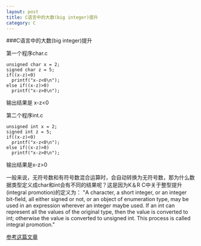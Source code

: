 ```yaml
---
layout: post
title: C语言中的大数(big integer)提升
category: C 
---
```


###C语言中的大数(big integer)提升

第一个程序char.c
 
    unsigned char x = 2;  
    signed char z = 5;  
    if((x-z)<0)  
      printf("x-z<0\n");   
    else if((x-z)>0)  
      printf("x-z>0\n");   

输出结果是 x-z<0
 
 
第二个程序int.c

    unsigned int x = 2;  
    signed int z = 5;  
    if((x-z)<0)  
      printf("x-z<0\n");   
    else if((x-z)>0)  
      printf("x-z>0\n"); 

输出结果是x-z>0
 
一般来说，无符号数和有符号数混合运算时，会自动转换为无符号数，那为什么数据类型定义成char和int会有不同的结果呢？这是因为K＆R C中关于整型提升(integral promotion)的定义为：
"A character, a short integer, or an integer bit-field, all either signed or not, or an object of enumeration type, may be used in an expression wherever an integer maybe used. If an int can represent all the values of the original type, then the value is converted to int; otherwise the value is converted to unsigned int. This process is called integral promotion."

[参考这篇文章](http://blog.csdn.net/lovekatherine/article/details/1565969)




